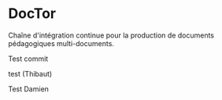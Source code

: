 DocTor
======

Chaîne d'intégration continue pour la production de documents pédagogiques multi-documents.

Test commit

test (Thibaut)

Test Damien
